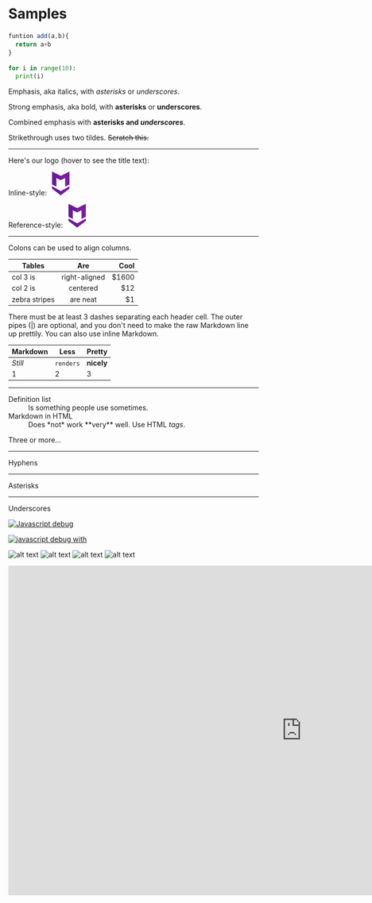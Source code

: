 # Samples

```js
funtion add(a,b){
  return a+b
}
```
```python
for i in range(10):
  print(i)
```


Emphasis, aka italics, with *asterisks* or _underscores_.

Strong emphasis, aka bold, with **asterisks** or __underscores__.

Combined emphasis with **asterisks and _underscores_**.

Strikethrough uses two tildes. ~~Scratch this.~~

---

Here's our logo (hover to see the title text):

Inline-style: 
![alt text](https://github.com/adam-p/markdown-here/raw/master/src/common/images/icon48.png "Logo Title Text 1")

Reference-style: 
![alt text][logo]

[logo]: https://github.com/adam-p/markdown-here/raw/master/src/common/images/icon48.png "Logo Title Text 2"

---

Colons can be used to align columns.

| Tables        | Are           | Cool  |
| ------------- |:-------------:| -----:|
| col 3 is      | right-aligned | $1600 |
| col 2 is      | centered      |   $12 |
| zebra stripes | are neat      |    $1 |

There must be at least 3 dashes separating each header cell.
The outer pipes (|) are optional, and you don't need to make the 
raw Markdown line up prettily. You can also use inline Markdown.

Markdown | Less | Pretty
--- | --- | ---
*Still* | `renders` | **nicely**
1 | 2 | 3

---

<dl>
  <dt>Definition list</dt>
  <dd>Is something people use sometimes.</dd>

  <dt>Markdown in HTML</dt>
  <dd>Does *not* work **very** well. Use HTML <em>tags</em>.</dd>
</dl>



Three or more...

---

Hyphens

***

Asterisks

___

Underscores

[![Javascript debug](https://img.youtube.com/vi/TtsvMRxmfGA&t=/0.jpg)](https://www.youtube.com/watch?v=TtsvMRxmfGA&t=)

[![javascript debug with](https://i1.ytimg.com/vi/TtsvMRxmfGA&t=/sddefault.jpg)](https://www.youtube.com/watch?v=TtsvMRxmfGA&t=)


![alt text](https://i1.ytimg.com/vi/TtsvMRxmfGA&t=/sddefault.jpg "Logo Title Text 1")
![alt text](https://i1.ytimg.com/vi/TtsvMRxmfGA&t=/sddefault.png "Logo Title Text 1")
![alt text](https://img.youtube.com/vi/TtsvMRxmfGA&t=/0.jpg "Logo Title Text 1")
![alt text](https://img.youtube.com/vi/TtsvMRxmfGA&t=/0.jpg "Logo Title Text 1")


<iframe width="1180" height="664" src="https://www.youtube.com/embed/TtsvMRxmfGA" frameborder="0" allow="accelerometer; autoplay; encrypted-media; gyroscope; picture-in-picture" allowfullscreen></iframe>